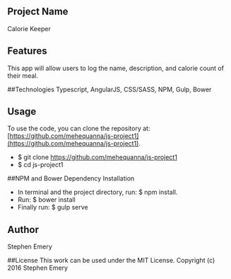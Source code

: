 ## Project Name
Calorie Keeper

## Features
This app will allow users to log the name, description, and calorie count of their meal.

##Technologies
Typescript, AngularJS, CSS/SASS, NPM, Gulp, Bower

## Usage
To use the code, you can clone the repository at: [https://github.com/mehequanna/js-project1](https://github.com/mehequanna/js-project1).
* $ git clone https://github.com/mehequanna/js-project1
* $ cd js-project1

##NPM and Bower Dependency Installation
* In terminal and the project directory, run: $ npm install.
* Run: $ bower install
* Finally run: $ gulp serve

## Author
Stephen Emery

##License
This work can be used under the MIT License.
Copyright (c) 2016 Stephen Emery
